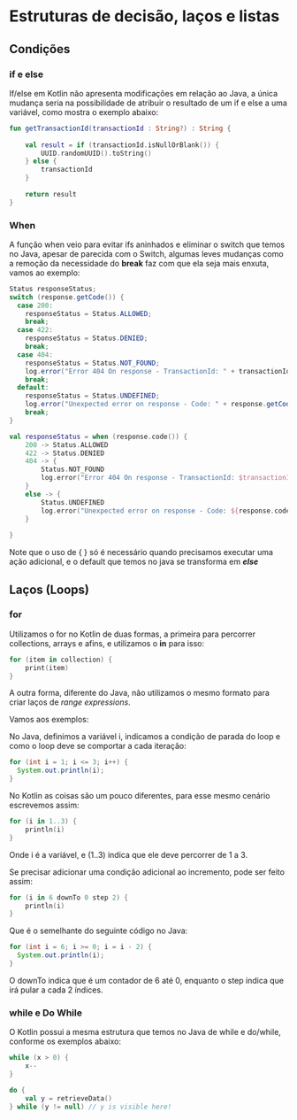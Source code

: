# Estruturas de decisão, laços e listas

## Condições

### if e else

If/else em Kotlin não apresenta modificações em relação ao Java, a única mudança seria na possibilidade de atribuir o resultado de um if e else a uma variável, como mostra o exemplo abaixo:
```kotlin
fun getTransactionId(transactionId : String?) : String {
    
    val result = if (transactionId.isNullOrBlank()) {
        UUID.randomUUID().toString()
    } else {
        transactionId
    }
    
    return result
}
```

### When

A função when veio para evitar ifs aninhados e eliminar o switch que temos no Java, apesar de parecida com o Switch, algumas leves mudanças como a remoção da necessidade do **break** faz com que ela seja mais enxuta, vamos ao exemplo:

```java
Status responseStatus;
switch (response.getCode()) {
  case 200:
    responseStatus = Status.ALLOWED;
    break;
  case 422:
    responseStatus = Status.DENIED;
    break;
  case 404:
    responseStatus = Status.NOT_FOUND;
    log.error("Error 404 On response - TransactionId: " + transactionId);
    break;
  default:
    responseStatus = Status.UNDEFINED;
    log.error("Unexpected error on response - Code: " + response.getCode() + " TransactionId: " + transactionId);
    break;
}
```

```kotlin
val responseStatus = when (response.code()) {
    200 -> Status.ALLOWED
    422 -> Status.DENIED
    404 -> {
        Status.NOT_FOUND
        log.error("Error 404 On response - TransactionId: $transactionId")
    }
    else -> {
        Status.UNDEFINED
        log.error("Unexpected error on response - Code: ${response.code()} TransactionId: $transactionId")
    }
        
}
```

Note que o uso de { } só é necessário quando precisamos executar uma ação adicional, e o default que temos no java se transforma em _**else**_

## Laços (Loops)

### for

Utilizamos o for no Kotlin de duas formas, a primeira para percorrer collections, arrays e afins, e utilizamos o **in** para isso:

```kotlin
for (item in collection) {
    print(item)
}
```

A outra forma, diferente do Java, não utilizamos o mesmo formato para criar laços de _range expressions_.

Vamos aos exemplos:

No Java, definimos a variável i, indicamos a condição de parada do loop e como o loop deve se comportar a cada iteração:
```java
for (int i = 1; i <= 3; i++) {
  System.out.println(i);  
}
```

No Kotlin as coisas são um pouco diferentes, para esse mesmo cenário escrevemos assim:

```kotlin
for (i in 1..3) {
    println(i)
}
```

Onde i é a variável, e (1..3) indica que ele deve percorrer de 1 a 3.

Se precisar adicionar uma condição adicional ao incremento, pode ser feito assim:

```kotlin
for (i in 6 downTo 0 step 2) {
    println(i)
}
```

Que é o semelhante do seguinte código no Java:
```java
for (int i = 6; i >= 0; i = i - 2) {
  System.out.println(i);  
}
```

O downTo indica que é um contador de 6 até 0, enquanto o step indica que irá pular a cada 2 índices.

### while e Do While

O Kotlin possui a mesma estrutura que temos no Java de while e do/while, conforme os exemplos abaixo:
```kotlin
while (x > 0) {
    x--
}

do {
    val y = retrieveData()
} while (y != null) // y is visible here!
```
